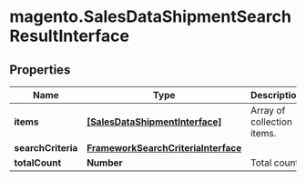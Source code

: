 # magento.SalesDataShipmentSearchResultInterface

## Properties
Name | Type | Description | Notes
------------ | ------------- | ------------- | -------------
**items** | [**[SalesDataShipmentInterface]**](SalesDataShipmentInterface.md) | Array of collection items. | 
**searchCriteria** | [**FrameworkSearchCriteriaInterface**](FrameworkSearchCriteriaInterface.md) |  | 
**totalCount** | **Number** | Total count. | 


